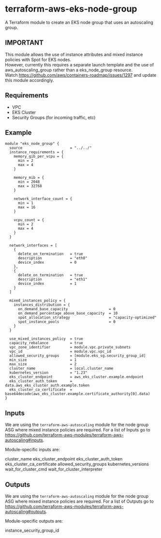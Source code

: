 # terraform-aws-eks-node-group

A Terraform module to create an EKS node group that uses an autoscaling group.

## IMPORTANT

This module allows the use of instance attributes and mixed instance policies with Spot for EKS nodes. 
<br>However, currently this requires a separate launch template and the use of aws_autoscaling_group rather than a eks_node_group resource.
<br>Watch https://github.com/aws/containers-roadmap/issues/1297 and update this module accordingly.

## Requirements

* VPC
* EKS Cluster
* Security Groups (for incoming traffic, etc)


## Example

```
module "eks_node_group" {
  source                      = "../../"
  instance_requirements = {
    memory_gib_per_vcpu = {
      min = 2
      max = 4
    }

    memory_mib = {
      min = 2048
      max = 32768
    }

    network_interface_count = {
      min = 1
      max = 16
    }

    vcpu_count = {
      min = 2
      max = 4
    }
  }

  network_interfaces = [
    {
      delete_on_termination   = true
      description             = "eth0"
      device_index            = 0
    },
    {
      delete_on_termination   = true
      description             = "eth1"
      device_index            = 1
    }
  ]
  
  mixed_instances_policy = {
    instances_distribution = {
      on_demand_base_capacity                   = 0
      on_demand_percentage_above_base_capacity  = 10
      spot_allocation_strategy                  = "capacity-optimized"
      spot_instance_pools                       = 0
    }
  }

  use_mixed_instances_policy  = true
  capacity_rebalance          = true
  vpc_zone_identifier         = module.vpc.private_subnets
  vpc_id                      = module.vpc.vpc_id
  allowed_security_groups     = [module.eks_sg.security_group_id]
  min_size                    = 1
  max_size                    = 2
  cluster_name                = local.cluster_name
  kubernetes_version          = "1.23"
  eks_cluster_endpoint        = aws_eks_cluster.example.endpoint
  eks_cluster_auth_token      = data.aws_eks_cluster_auth.example.token
  eks_cluster_ca_certificate  = base64decode(aws_eks_cluster.example.certificate_authority[0].data)
}
```

## Inputs

We are using the `terraform-aws-autoscaling` module for the node group ASG where mixed instance policies are required. For a list of Inputs go to https://github.com/terraform-aws-modules/terraform-aws-autoscaling#inputs.

Module-specific inputs are:

cluster_name
eks_cluster_endpoint
eks_cluster_auth_token
eks_cluster_ca_certificate
allowed_security_groups
kubernetes_versions
wait_for_cluster_cmd
wait_for_cluster_interpreter

## Outputs

We are using the `terraform-aws-autoscaling` module for the node group ASG where mixed instance policies are required. For a list of Outputs go to https://github.com/terraform-aws-modules/terraform-aws-autoscaling#outputs.

Module-specific outputs are:

instance_security_group_id